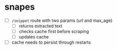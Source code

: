 # snapes

- [ ] `/snippet` route with two params (url and max_age)
    - [ ] returns extracted text
    - [ ] checks cache first before scraping
    - [ ] updates cache
- [ ] cache needs to persist through restarts